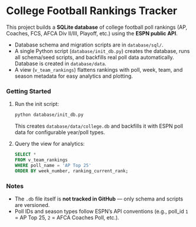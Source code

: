 # College Football Rankings Tracker

This project builds a **SQLite database** of college football poll rankings (AP, Coaches, FCS, AFCA Div II/III, Playoff, etc.) using the **ESPN public API**.

* Database schema and migration scripts are in `database/sql/`.
* A single Python script (`database/init_db.py`) creates the database, runs all schema/seed scripts, and backfills real poll data automatically. Database is created in `database/data`.
* A view (`v_team_rankings`) flattens rankings with poll, week, team, and season metadata for easy analytics and plotting.

### Getting Started

1. Run the init script:

   ```bash
   python database/init_db.py
   ```

   This creates `database/data/college.db` and backfills it with ESPN poll data for configurable year/poll types.

2. Query the view for analytics:

   ```sql
   SELECT *
   FROM v_team_rankings
   WHERE poll_name = 'AP Top 25'
   ORDER BY week_number, ranking_current_rank;
   ```


### Notes

* The `.db` file itself is **not tracked in GitHub** — only schema and scripts are versioned.
* Poll IDs and season types follow ESPN’s API conventions (e.g., poll\_id `1` = AP Top 25, `2` = AFCA Coaches Poll, etc.).
